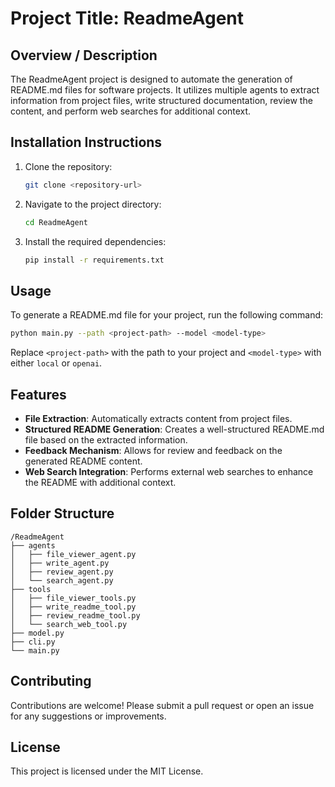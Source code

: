 # Project Title: ReadmeAgent

## Overview / Description
The ReadmeAgent project is designed to automate the generation of README.md files for software projects. It utilizes multiple agents to extract information from project files, write structured documentation, review the content, and perform web searches for additional context.

## Installation Instructions
1. Clone the repository:
   ```bash
   git clone <repository-url>
   ```
2. Navigate to the project directory:
   ```bash
   cd ReadmeAgent
   ```
3. Install the required dependencies:
   ```bash
   pip install -r requirements.txt
   ```

## Usage
To generate a README.md file for your project, run the following command:
```bash
python main.py --path <project-path> --model <model-type>
```
Replace `<project-path>` with the path to your project and `<model-type>` with either `local` or `openai`.

## Features
- **File Extraction**: Automatically extracts content from project files.
- **Structured README Generation**: Creates a well-structured README.md file based on the extracted information.
- **Feedback Mechanism**: Allows for review and feedback on the generated README content.
- **Web Search Integration**: Performs external web searches to enhance the README with additional context.

## Folder Structure
```
/ReadmeAgent
├── agents
│   ├── file_viewer_agent.py
│   ├── write_agent.py
│   ├── review_agent.py
│   └── search_agent.py
├── tools
│   ├── file_viewer_tools.py
│   ├── write_readme_tool.py
│   ├── review_readme_tool.py
│   └── search_web_tool.py
├── model.py
├── cli.py
└── main.py
```

## Contributing
Contributions are welcome! Please submit a pull request or open an issue for any suggestions or improvements.

## License
This project is licensed under the MIT License.
